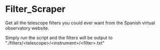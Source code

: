 # Filter_Scraper
Get all the telescope filters you could ever want from the Spanish virtual observatory website.

Simply run the script and the filters will be output to "./filters/\<telescope\>/\<instrument\>/\<filter\>.txt"
  
